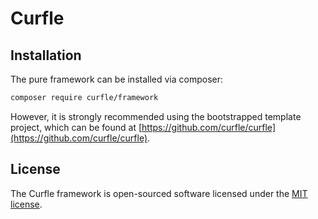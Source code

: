 # Curfle

## Installation
The pure framework can be installed via composer:
```bash
composer require curfle/framework
```
However, it is strongly recommended using the bootstrapped template project, which can be found at [https://github.com/curfle/curfle](https://github.com/curfle/curfle). 
## License

The Curfle framework is open-sourced software licensed under the [MIT license](LICENSE.md).
